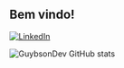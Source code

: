 ## Bem vindo!
[![LinkedIn](https://img.shields.io/badge/linkedin-%230077B5.svg?style=for-the-badge&logo=linkedin&logoColor=white)](https://www.linkedin.com/in/guybson-lopes-132b7020b/)

![GuybsonDev GitHub stats](https://github-readme-stats.vercel.app/api?username=GuybsonDev&show_icons=true&theme=radical)
